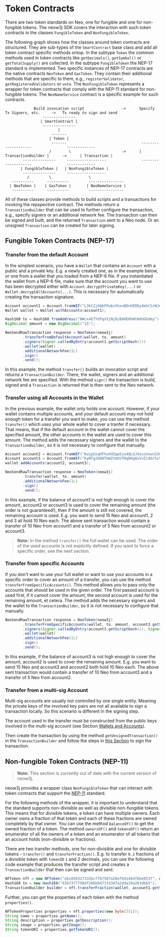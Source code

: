 # Token Contracts

There are two token standards on Neo, one for fungible and one for non-fungible tokens. The neow3j SDK covers the
interaction with such token contracts in the classes `FungibleToken` and `NonFungibleToken`.

The following graph shows how the classes around token contracts are structured. They are sub-types of the
`SmartContract` base class and add all token contract specific methods ontop.
In the subtype `Token` the common methods used in token contracts like `getDecimals()`, `getSymbol()` or
`getTotalSupply()` are collected.  In the subtype `FungibleToken` the NEP-17 standard is implemented. Two specific
instances of NEP-17 contracts are the native contracts `NeoToken` and `GasToken`. They contain their additional methods
that are specific to them, e.g., `registerValidator`, `getRegisteredValidators` or `vote`.  The `NonFungibleToken`
represents a wrapper for token contracts that comply with the NEP-11 standard for non-fungible tokens. The
`NeoNameService` contract is a specific example for such contracts.

```
             Build invocation script                 ->      Specify Tx Signers, etc.     ->   Tx ready to sign and send
                 ---------------
                | SmartContract |
                 ---------------
                        |
                     -------
                    | Token |
                     -------                                  --------------------                -------------
                    /        \                       ->      | TransactionBuilder |      ->      | Transaction |
        ---------------     ------------------                --------------------                -------------
       | FungibleToken |   | NonFungibleToken |
        ---------------     ------------------
          /         \                 \
   ----------      ----------         ----------------
  | NeoToken |    | GasToken |       | NeoNameService |
   ----------      ----------         ----------------
```

All of these classes provide methods to build scripts and a transactions for invoking the repspective contract. The
methods return a `TransactionBuilder` that can be used to further configure the transaction, e.g., specify signers or an
additional network fee. The transaction can then be signed and built, and the returned `Transaction` sent to a Neo node.
Or an unsigned `Transaction` can be created for later signing.


## Fungible Token Contracts (NEP-17)

### Transfer from the default Account

In the simplest scenario, you have a `Wallet` that contains an `Account` with a public and a private key. E.g. a newly
created one, as in the example below, or one from a wallet that you loaded from a NEP-6 file. If you instantiated
the wallet from a NEP-6 file, make sure that the account you want to use has been decrypted either with
`Account.decryptPrivateKey(...)` or `Wallet.decryptAllAccounts(...)`. This is necessary for automatically creating the
transaction signature.

```java
Account account1 = Account.fromWIF("L3kCZj6QbFPwbsVhxnB8nUERDy4mhCSrWJew4u5Qh5QmGMfnCTda");
Wallet wallet = Wallet.withAccounts(account1);

Hash160 to = Hash160.fromAddress("NWcx4EfYdfqn5jNjDz8AHE6hWtWdUGDdmy");
BigDecimal amount = new BigDecimal("15");

NeoSendRawTransaction response = NeoToken(neow3j)
        .transferFromDefaultAccount(wallet, to, amount)
        .signers(Signer.calledByEntry(account1.getScriptHash()))
        .wallet(wallet)
        .additionalNetworkFee(1L)
        .sign()
        .send();
```

In this example, the method `transfer()` builds an invocation script and returns a `TransactionBuilder`. There, the wallet, signers
and an additional network fee are specified. With the method `sign()` the transaction is build, signed and a `Transaction` is returned
that is then sent to the Neo network.

### Transfer using all Accounts in the Wallet

In the previous example, the wallet only holds one account. However, if your wallet contains
multiple accounts, and your default account may not hold enough token for a transfer you want to
make, you can use the method `transfer()` which uses your whole wallet to cover a tranfer if
necessary. That means, that if the default account in the wallet cannot cover the specified amount,
the other accounts in the wallet are used to cover this amount. The method adds the necessary
signers and the wallet to the `TransactionBuilder`, so it is not necessary to configure that
manually.

```java
Account account2 = Account.fromWIF("KwjpUzqHThukHZqw5zu4QLGJXessUxwcG3GinhJeBmqj4uKM4K5z");
Account account3 = Account.fromWIF("KyHFg26DHTUWZtmUVTRqDHg8uVvZi9dr5zV3tQ22JZUjvWVCFvtw");
wallet.addAccounts(account2, account3);

NeoSendRawTransaction response = NeoToken(neow3j)
        .transfer(wallet, to, amount)
        .additionalNetworkFee(1L)
        .sign()
        .send();
```

In this example, if the balance of account1 is not high enough to cover the amount, account2 or account3 is used to cover the remaining
amount (the order is not guaranteed!), then if the amount is still not covered, the remaining account is used. E.g. you want to send 15 Neo
and account1, 2 and 3 all hold 10 Neo each. The above sent transaction would contain a transfer of 10 Neo from account1 and a transfer of
5 Neo from account2 or account3.

> **Note:** In the method `transfer()` the full wallet can be used. The order of the used accounts is not explicitly defined.
> If you want to force a specific order, see the next section.

### Transfer from specific Accounts

If you don't want to use your full wallet or want to use your accounts in a specific order to cover an amount of a
transfer, you can use the method `transferFromSpecificAccounts()`. This method allows you to pass only the accounts that
should be used in the given order. The first passed account is used first, if it cannot cover the amount, the second
account is used for the remaining amount, et cetera.  The method adds the necessary signers and the wallet to the
`TransactionBuilder`, so it is not necessary to configure that manually.

```java
NeoSendRawTransaction response = NeoToken(neow3j)
        .transferFromSpecificAccounts(wallet, to, amount, account3.getScriptHash(), account2.getScriptHash())
        .signers(Signer.calledByEntry(account3.getScriptHash()), Signer.calledByEntry(account2.getScriptHash()))
        .wallet(wallet)
        .additionalNetworkFee(1L)
        .sign()
        .send();
```

In this example, if the balance of account3 is not high enough to cover the amount, account2 is used to cover the remaining amount.
E.g. you want to send 15 Neo and account3 and account2 both hold 10 Neo each. The above sent transaction would contain a transfer
of 10 Neo from account3 and a transfer of 5 Neo from account2.

### Transfer from a multi-sig Account

Multi-sig accounts are usually not controlled by one single entity. Meaning the private keys of the involved key pairs
are not all available to sign a transaction locally. So this scenario is different in the signing step.

The account used in the transfer must be constructed from the public keys involved in the multi-sig account
(see Section [Wallets and Accounts](dapp_development/wallets_and_accounts.md#creating-an-account)).

Then create the transaction by using the method `getUnsignedTransaction()` in the `TransactionBuilder` and follow the steps
in [this Section](dapp_development/contract_invocation.md#signing-a-transaction-with-a-multi-sig-account) to sign the transaction.


## Non-fungible Token Contracts (NEP-11)

> **Note:** This section is currently out of date with the current version of neow3j.

neow3j provides a wrapper class `NonFungibleToken` that can interact with token contracts that support the
[NEP-11](https://github.com/neo-project/proposals/pull/41) standard.

For the following methods of the wrapper, it is important to understand that the standard supports non-divisible as well
as divisible non-fungible tokens. This means that for divisible tokens, a token can have multiple owners. Each owner
owns a fraction of that token and each of these fractions are owned completely by that owner. You can use the method
`balanceOf()` to get the owned fraction of a token. The method `ownersOf()` and `tokensOf()` return an enumerator of all
the owners of a token and an enumerator of all tokens that an account holds (non-divisible or fractions).

There are two transfer methods, one for non-divisible and one for divisible tokens - `transfer()` and
`transferFraction()`. E.g. to transfer `0.2` fractions of a divisible token with `tokenID` `1` and 2 decimals, you can
use the following code example that produces the transfer script and creates a `TransactionBuilder` that then can be
signed and sent:

```java
NFToken nft = new NFToken("ebc856327332bcffb7587a28ef8d144df6be8537", neow3j);
Hash160 to = new Hash160("6367377798df20bb04737d34fa2dda19a283dbb5");
TransactionBuilder builder = nft.transferFraction(wallet, account1.getScriptHash(), to, new byte[]{1});
```

Further, you can get the properties of each token with the method `properties()`.

```java
NFTokenProperties properties = nft.properties(new byte[]{1});
String name = properties.getName();
String description = properties.getDescription();
String image = properties.getImage();
String tokenURI = properties.getTokenURI();
```

